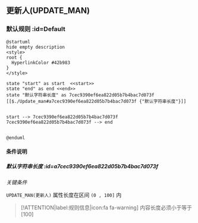 ## 更新人(UPDATE_MAN) <!-- {docsify-ignore-all} -->

   

### 默认规则 :id=Default

```plantuml
@startuml
hide empty description
<style>
root {
  HyperlinkColor #42b983
}
</style>

state "start" as start  <<start>>
state "end" as end <<end>>
state "默认字符串长度" as 7cec9390ef6ea822d05b7b4bac7d073f [[$./Update_man#a7cec9390ef6ea822d05b7b4bac7d073f {"默认字符串长度"}]]


start --> 7cec9390ef6ea822d05b7b4bac7d073f 
7cec9390ef6ea822d05b7b4bac7d073f --> end 


@enduml
```

#### 条件说明

##### 默认字符串长度 :id=a7cec9390ef6ea822d05b7b4bac7d073f


*关键条件*


`UPDATE_MAN(更新人)` 属性长度在区间 `(0 , 100]` 内

> [!ATTENTION|label:规则信息|icon:fa fa-warning]
> 内容长度必须小于等于[100]







